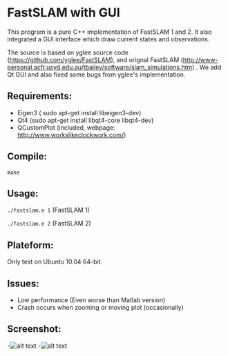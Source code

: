 # FastSLAM with GUI

This program is a pure C++ implementation of FastSLAM 1 and 2. It also integrated a GUI interface which draw current states and observations.

The source is based on yglee source code (https://github.com/yglee/FastSLAM), and orignal FastSLAM (http://www-personal.acfr.usyd.edu.au/tbailey/software/slam_simulations.htm) . We add Qt GUI and also fixed some bugs from yglee's implementation. 


## Requirements:
* Eigen3 ( sudo apt-get install libeigen3-dev)
* Qt4 (sudo apt-get install libqt4-core libqt4-dev)
* QCustomPlot (included, webpage: http://www.workslikeclockwork.com/) 

## Compile:
`make`


## Usage:
`./fastslam.e 1` (FastSLAM 1)

`./fastslam.e 2` (FastSLAM 2)


## Plateform:
Only test on Ubuntu 10.04 64-bit. 


## Issues:
* Low performance (Even worse than Matlab version)
* Crash occurs when zooming or moving plot (occasionally)
    
## Screenshot:
-![alt text](http://blog.adv-ci.com/wp-content/uploads/2013/05/Screenshot-2D-SLAM-1.png "Screenshot 1")
-![alt text](http://blog.adv-ci.com/wp-content/uploads/2013/05/Screenshot-2D-SLAM.png "Screenshot 2")

